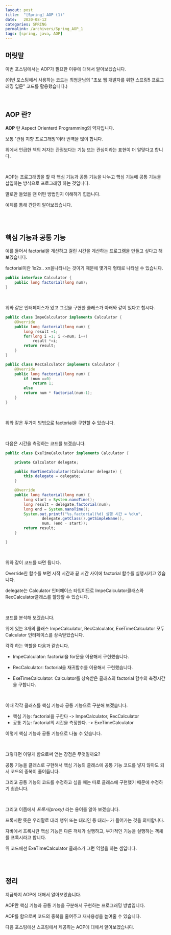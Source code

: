 ```yaml
---
layout: post
title:  "[Spring] AOP (1)"
date:   2020-08-12
categories: SPRING
permalink: /archivers/Spring_AOP_1
tags: [spring, java, AOP]
---
```


## 머릿말

이번 포스팅에서는 AOP가 필요한 이유에 대해서 알아보겠습니다.

(이번 포스팅에서 사용하는 코드는 최범균님의 "초보 웹 개발자를 위한 스프링5 프로그래밍 입문" 코드를 활용했습니다.)   
<br/>
<br/>

## AOP 란?

**AOP** 란 Aspect Orienterd Programming의 약자입니다.

보통 '관점 지향 프로그래밍'이라 번역을 많이 합니다.

위에서 언급한 책의 저자는 관점보다는 기능 또는 관심이라는 표현이 더 알맞다고 합니다.

<br/>

AOP는 프로그래밍을 할 때 핵심 기능과 공통 기능을 나누고 핵심 기능에 공통 기능을 삽입하는 방식으로 프로그래밍 하는 것입니다.

말로만 들었을 땐 어떤 방법인지 이해하기 힙듭니다.

예제를 통해 간단히 알아보겠습니다.

<br/>
<br/>

## 핵심 기능과 공통 기능

예를 들어서 factorial을 계산하고 걸린 시간을 계산하는 프로그램을 만들고 싶다고 해보겠습니다.

factorial이란 1x2x.. xn을나타내는 것이기 때문에 몇가지 형태로 나타낼 수 있습니다.

~~~java
public interface Calculator {
    public long factorial(long num);
}
~~~

<br/>

위와 같은 인터페이스가 있고 그것을 구현한 클래스가 아래와 같이 있다고 합시다.

~~~java
public class ImpeCalculator implements Calculator {
    @Override
    public long factorial(long num) {
        long result =1;
        for(long i =1; i <=num; i++)
            result *=i;
        return result;
    }
}

public class RecCalculator implements Calculator {
    @Override
    public long factorial(long num) {
        if (num ==0)
            return 1;
        else
        return num * factorial(num-1);
    }
}
~~~

<br/>

위와 같은 두가지 방법으로 factorial을 구현할 수 있습니다.

<br/>

다음은 시간을 측정하는 코드를 보겠습니다.

~~~java
public class ExeTimeCalculator implements Calculator {

	private Calculator delegate;

	public ExeTimeCalculator(Calculator delegate) {
        this.delegate = delegate;
    }

	@Override
	public long factorial(long num) {
		long start = System.nanoTime();
		long result = delegate.factorial(num);
		long end = System.nanoTime();
		System.out.printf("%s.factorial(%d) 실행 시간 = %d\n",
				delegate.getClass().getSimpleName(),
				num, (end - start));
		return result;
	}

}
~~~

<br/>

위와 같이 코드를 짜면 됩니다.

Override한 함수를 보면 시작 시간과 끝 시간 사이에 factorial 함수를 실행시키고 있습니다.

delegate는 Calculator 인터페이스 타입이므로 ImpeCalculator클래스와 RecCalculator클래스를 할당할 수 있습니다.

<br/>

코드를 분석해 보겠습니다.

위에 있는 3개의 클래스 ImpeCalculator, RecCalculator, ExeTimeCalculator 모두 Calculator 인터페이스를 상속받았습니다.

각각 하는 역할을 다음과 같습니다.

- ImpeCalculator: factorial을 for문을 이용해서 구현했습니다.

- RecCalculator:  factorial을 재귀함수를 이용해서 구현했습니다.

- ExeTimeCalculator: Calculator를 상속받은 클래스의 factorial 함수의 측정시간을 구합니다.

<br/>

이때 각각 클래스를 핵심 기능과 공통 기능으로 구분해 보겠습니다.

- 핵심 기능: factorial을 구한다 -> ImpeCalculator, RecCalculator
- 공통 기능: factorial의 시간을 측정한다. -> ExeTimeCalculator

이렇게 핵심 기능과 공통 기능으로 나눌 수 있습니다.

<br/>

그렇다면 이렇게 함으로써 얻는 장점은 무엇일까요?

공통 기능을 클래스로 구현해서 핵심 기능의 클래스에 공통 기능 코드를 넣지 않아도 되서 코드의 중복이 줄어듭니다.

그리고 공통 기능의 코드를 수정하고 싶을 때는 따로 클래스에 구현했기 때문에 수정하기 쉽습니다.

<br/>

그리고 이쯤에서 *프록시(proxy)* 라는 용어를 알아 보겠습니다.

프록시란 뜻은 우리말로 대리 행위 또는 대리인 등 대리~ 가 들어가는 것을 의미합니다.

자바에서 프록시란 핵심 기능은 다른 객체가 실행하고, 부가적인 기능을 실행하는 객체를 프록시라고 합니다.

위 코드에선 ExeTimeCalculator 클래스가 그런 역할을 하는 셈입니다.


<br/>
<br/>

## 정리

지금까지 AOP에 대해서 알아보았습니다.

AOP란 핵심 기능과 공통 기능을 구분해서 구현하는 프로그래밍 방법입니다.

AOP를 함으로써 코드의 중복을 줄여주고 재사용성을 높여줄 수 있습니다.

다음 포스팅에선 스프링에서 제공하는 AOP에 대해서 알아보겠습니다.

<br/>
<br/>
